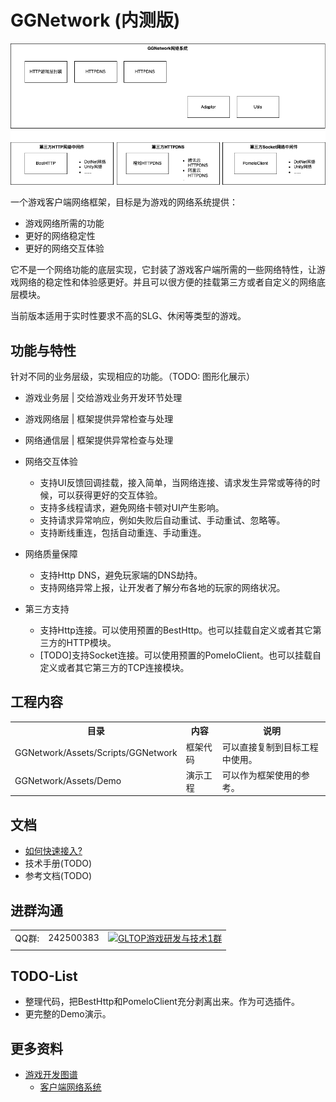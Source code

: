 # GGNetwork (内测版)

![GGNetwork](documents/exports/GGNetwork_TDD.png?raw=true)

一个游戏客户端网络框架，目标是为游戏的网络系统提供：
* 游戏网络所需的功能
* 更好的网络稳定性
* 更好的网络交互体验

它不是一个网络功能的底层实现，它封装了游戏客户端所需的一些网络特性，让游戏网络的稳定性和体验感更好。并且可以很方便的挂载第三方或者自定义的网络底层模块。

当前版本适用于实时性要求不高的SLG、休闲等类型的游戏。

## 功能与特性
针对不同的业务层级，实现相应的功能。（TODO: 图形化展示）
* 游戏业务层 | 交给游戏业务开发环节处理
* 游戏网络层 | 框架提供异常检查与处理
* 网络通信层 | 框架提供异常检查与处理

* 网络交互体验
    - 支持UI反馈回调挂载，接入简单，当网络连接、请求发生异常或等待的时候，可以获得更好的交互体验。
    - 支持多线程请求，避免网络卡顿对UI产生影响。
    - 支持请求异常响应，例如失败后自动重试、手动重试、忽略等。
    - 支持断线重连，包括自动重连、手动重连。
* 网络质量保障
    - 支持Http DNS，避免玩家端的DNS劫持。
    - 支持网络异常上报，让开发者了解分布各地的玩家的网络状况。
* 第三方支持
    - 支持Http连接。可以使用预置的BestHttp。也可以挂载自定义或者其它第三方的HTTP模块。
    - [TODO]支持Socket连接。可以使用预置的PomeloClient。也可以挂载自定义或者其它第三方的TCP连接模块。

## 工程内容
<table>
    <tr><th>目录</th><th>内容</th><th>说明</th></tr>
    <tr>
        <td>GGNetwork/Assets/Scripts/GGNetwork</td>
        <td>框架代码</td>
        <td>可以直接复制到目标工程中使用。</td>
    </tr>
    <tr>
        <td>GGNetwork/Assets/Demo</td>
        <td>演示工程</td>
        <td>可以作为框架使用的参考。</td>
    </tr>
</table>

## 文档
* [如何快速接入?](/documents/quickstart.md)
* 技术手册(TODO)
* 参考文档(TODO)

## 进群沟通
|  |  | |
| --- | -------- | -------- |
| QQ群: | 242500383 | [![GLTOP游戏研发与技术1群](https://pub.idqqimg.com/wpa/images/group.png)](https://qm.qq.com/cgi-bin/qm/qr?k=fy4Z65nE-5Jd1ay8FkJpDc9iPJyW3d38&jump_from=webapi) |
|  |  | |

## TODO-List
* 整理代码，把BestHttp和PomeloClient充分剥离出来。作为可选插件。
* 更完整的Demo演示。

## 更多资料
* [游戏开发图谱](https://github.com/gonglei007/GameDevMind)
  * [客户端网络系统](https://github.com/gonglei007/GameDevMind/blob/main/mds/3.1.4.%E5%AE%A2%E6%88%B7%E7%AB%AF%E7%BD%91%E7%BB%9C%E7%B3%BB%E7%BB%9F.md)
